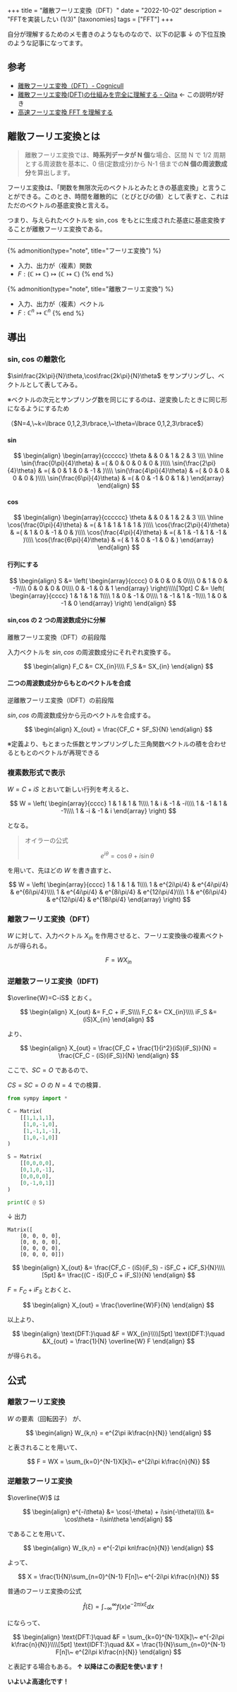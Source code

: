 +++
title = "離散フーリエ変換（DFT）"
date = "2022-10-02"
description = "FFTを実装したい (1/3)"
[taxonomies]
tags = ["FFT"]
+++

自分が理解するためのメモ書きのようなものなので、以下の記事 ↓ の下位互換のような記事になってます。

## 参考

- [離散フーリエ変換（DFT）- Cognicull](https://cognicull.com/ja/f5q2jl62)
- [離散フーリエ変換(DFT)の仕組みを完全に理解する - Qiita](https://qiita.com/TumoiYorozu/items/5855d75a47ef2c7e62c8) ← この説明が好き
- [高速フーリエ変換 FFT を理解する](https://qiita.com/bellbind/items/ba7aa07f6c915d400000)

## 離散フーリエ変換とは

> 離散フーリエ変換では、**時系列データが N 個**な場合、区間 N で 1/2 周期とする周波数を基本に、0 倍(定数成分)から N-1 倍までの**N 個の周波数成分**を算出します。

フーリエ変換は、「関数を無限次元のベクトルとみたときの基底変換」と言うことができる。このとき、時間を離散的に（とびとびの値）として表すと、これはただのベクトルの基底変換と言える。

つまり、与えられたベクトルを $\sin,\cos$ をもとに生成された基底に基底変換することが離散フーリエ変換である。

---

{% admonition(type="note", title="フーリエ変換") %}

- 入力、出力が（複素）関数
- $F: (\mathbb{C}\mapsto\mathbb{C})\mapsto(\mathbb{C}\mapsto\mathbb{C})$
  {% end %}

{% admonition(type="note", title="離散フーリエ変換") %}

- 入力、出力が（複素）ベクトル
- $F: \mathbb{C}^n\mapsto\mathbb{C}^n$
  {% end %}

## 導出

### sin, cos の離散化

$\sin\frac{2k\pi}{N}\theta,\cos\frac{2k\pi}{N}\theta$ をサンプリングし、ベクトルとして表してみる。

※ベクトルの次元とサンプリング数を同じにするのは、逆変換したときに同じ形になるようにするため

（$N=4,\~k=\lbrace 0,1,2,3\rbrace,\~\theta=\lbrace 0,1,2,3\rbrace$）

#### sin

$$
\begin{align}
	\begin{array}{cccccc}
		\theta & & 0 & 1 & 2 & 3 \\\\
		\hline
    \sin{\frac{0\pi}{4}\theta} & =( & 0 & 0 & 0 & 0 & )\\\\
    \sin{\frac{2\pi}{4}\theta} & =( & 0 & 1 & 0 & -1 & )\\\\
    \sin{\frac{4\pi}{4}\theta} & =( & 0 & 0 & 0 & 0 & )\\\\
    \sin{\frac{6\pi}{4}\theta} & =( & 0 & -1 & 0 & 1 & )
  \end{array}
\end{align}
$$

#### cos

$$
\begin{align}
	\begin{array}{cccccc}
		\theta & & 0 & 1 & 2 & 3 \\\\
		\hline
    \cos{\frac{0\pi}{4}\theta} & =( & 1 & 1 & 1 & 1 & )\\\\
    \cos{\frac{2\pi}{4}\theta} & =( & 1 & 0 & -1 & 0 & )\\\\
    \cos{\frac{4\pi}{4}\theta} & =( & 1 & -1 & 1 & -1 & )\\\\
    \cos{\frac{6\pi}{4}\theta} & =( & 1 & 0 & -1 & 0 & )
  \end{array}
\end{align}
$$

#### 行列にする

$$
\begin{align}
	S &=
	\left(
	\begin{array}{cccc}
		0 & 0 & 0 & 0\\\\
		0 & 1 & 0 & -1\\\\
		0 & 0 & 0 & 0\\\\
		0 & -1 & 0 & 1
	\end{array}
	\right)\\\\[10pt]
	C &=
	\left(
	\begin{array}{cccc}
		1 & 1 & 1 & 1\\\\
		1 & 0 & -1 & 0\\\\
		1 & -1 & 1 & -1\\\\
		1 & 0 & -1 & 0
	\end{array}
	\right)
\end{align}
$$

#### sin,cos の 2 つの周波数成分に分解

離散フーリエ変換（DFT）の前段階

入力ベクトルを $sin, cos$ の周波数成分にそれぞれ変換する。

$$
\begin{align}
	F_C &= CX_{in}\\\\
	F_S &= SX_{in}
\end{align}
$$

#### 二つの周波数成分からもとのベクトルを合成

逆離散フーリエ変換（IDFT）の前段階

$sin,cos$ の周波数成分から元のベクトルを合成する。

$$
\begin{align}
	X_{out} = \frac{CF_C + SF_S}{N}
\end{align}
$$

※定義より、もとまった係数とサンプリングした三角関数ベクトルの積を合わせるともとのベクトルが再現できる

### 複素数形式で表示

$W=C+iS$ とおいて新しい行列を考えると、

$$
W =
	\left(
	\begin{array}{cccc}
		1 & 1 & 1 & 1\\\\
		1 & i & -1 & -i\\\\
		1 & -1 & 1 & -1\\\\
		1 & -i & -1 & i
	\end{array}
	\right)
$$

となる。

> オイラーの公式
>
> $$
> e^{i\theta} = \cos\theta + i\sin\theta
> $$

を用いて、先ほどの $W$ を書き直すと、

$$
W =
	\left(
	\begin{array}{cccc}
		1 & 1 & 1 & 1\\\\
		1 & e^{2i\pi/4} & e^{4i\pi/4} & e^{6i\pi/4}\\\\
		1 & e^{4i\pi/4} & e^{8i\pi/4} & e^{12i\pi/4}\\\\
		1 & e^{6i\pi/4} & e^{12i\pi/4} & e^{18i\pi/4}
	\end{array}
	\right)
$$

### 離散フーリエ変換（DFT）

$W$ に対して、入力ベクトル $X_{in}$ を作用させると、フーリエ変換後の複素ベクトルが得られる。

$$
F = W X_{in}
$$

### 逆離散フーリエ変換（IDFT)

$\overline{W}=C-iS$ とおく。

$$
\begin{align}
	X_{out} &= F_C + iF_S\\\\
	F_C &= CX_{in}\\\\
	iF_S &= (iS)X_{in}
\end{align}
$$

より、

$$
\begin{align}
	X_{out} = \frac{CF_C + \frac{1}{i^2}(iS)(iF_S)}{N} = \frac{CF_C - (iS)(iF_S)}{N}
\end{align}
$$

ここで、$SC=O$ であるので、

$CS = SC = O$ の $N=4$ での検算．

```python
from sympy import *

C = Matrix(
    [[1,1,1,1],
     [1,0,-1,0],
     [1,-1,1,-1],
     [1,0,-1,0]]
)

S = Matrix(
    [[0,0,0,0],
    [0,1,0,-1],
    [0,0,0,0],
    [0,-1,0,1]]
)

print(C @ S)
```

↓ 出力

```
Matrix([
    [0, 0, 0, 0],
    [0, 0, 0, 0],
    [0, 0, 0, 0],
    [0, 0, 0, 0]])
```

$$
\begin{align}
	X_{out} &= \frac{CF_C - (iS)(iF_S) - iSF_C + iCF_S}{N}\\\\[5pt]
	&= \frac{(C - iS)(F_C + iF_S)}{N}
\end{align}
$$

$F = F_C + iF_S$ とおくと、

$$
\begin{align}
	X_{out} = \frac{\overline{W}F}{N}
\end{align}
$$

以上より、

$$
\begin{align}
	\text{DFT:}\quad
	&F = WX_{in}\\\\[5pt]
	\text{IDFT:}\quad
	&X_{out} = \frac{1}{N} \overline{W} F
\end{align}
$$

が得られる。

## 公式

### 離散フーリエ変換

$W$ の要素（回転因子） が、

$$
\begin{align}
	W_{k,n} = e^{2\pi ik\frac{n}{N}}
\end{align}
$$

と表されることを用いて、

$$
F = WX = \sum_{k=0}^{N-1}X[k]\~ e^{2i\pi k\frac{n}{N}}
$$

### 逆離散フーリエ変換

$\overline{W}$ は

$$
\begin{align}
	e^{-i\theta} &= \cos(-\theta) + i\sin(-\theta)\\\\
	&= \cos\theta - i\sin\theta
\end{align}
$$

であることを用いて、

$$
\begin{align}
	W_{k,n} = e^{-2\pi kn\frac{n}{N}}
\end{align}
$$

よって、

$$
X = \frac{1}{N}\sum_{n=0}^{N-1} F[n]\~ e^{-2i\pi k\frac{n}{N}}
$$

普通のフーリエ変換の公式

$$
\hat{f}(\xi) = \int_{-\infty}^{\infty} f(x)e^{-2\pi ix\xi} dx
$$

にならって、

$$
\begin{align}
	\text{DFT:}\quad
	&F = \sum_{k=0}^{N-1}X[k]\~ e^{-2i\pi k\frac{n}{N}}\\\\[5pt]
	\text{IDFT:}\quad
	&X = \frac{1}{N}\sum_{n=0}^{N-1} F[n]\~ e^{2i\pi k\frac{n}{N}}
\end{align}
$$

と表記する場合もある。
**↑ 以降はこの表記を使います！**

**いよいよ高速化です！**
